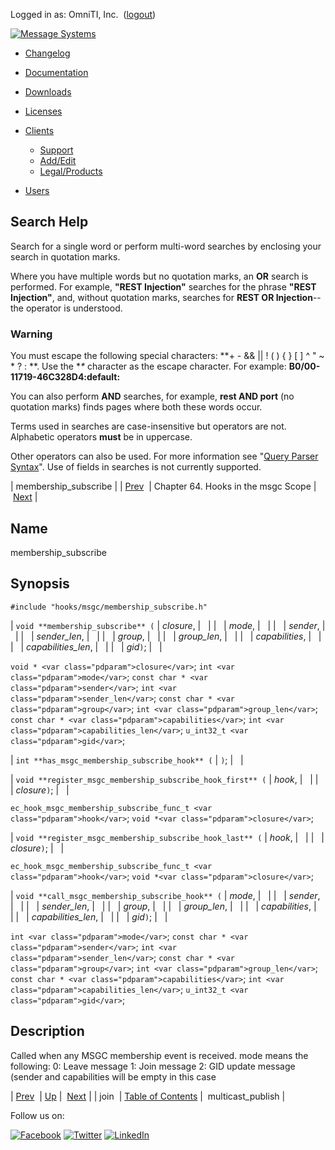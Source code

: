 Logged in as: OmniTI, Inc.  ([logout](https://support.messagesystems.com/logout.php))

[![Message Systems](https://support.messagesystems.com/images/ms-white205.png)](https://support.messagesystems.com/start.php) 

*   [Changelog](https://support.messagesystems.com/start.php?show=changelog)
*   [Documentation](https://support.messagesystems.com/docs/)
*   [Downloads](https://support.messagesystems.com/start.php)

*   [Licenses](https://support.messagesystems.com/license_summary.php)
*   <a href="">Clients</a>
    *   [Support](https://support.messagesystems.com/cs.php)
    *   [Add/Edit](https://support.messagesystems.com/edit_client.php)
    *   [Legal/Products](https://support.messagesystems.com/edit_products.php)
*   [Users](https://support.messagesystems.com/edit_customer.php)

## Search Help

Search for a single word or perform multi-word searches by enclosing your search in quotation marks.

Where you have multiple words but no quotation marks, an **OR** search is performed. For example, **"REST Injection"** searches for the phrase **"REST Injection"**, and, without quotation marks, searches for **REST OR Injection**--the operator is understood.

### Warning

You must escape the following special characters: **+ - && || ! ( ) { } [ ] ^ " ~ * ? : \**. Use the **\** character as the escape character. For example: **B0/00-11719-46C328D4\:default\:**

You can also perform **AND** searches, for example, **rest AND port** (no quotation marks) finds pages where both these words occur.

Terms used in searches are case-insensitive but operators are not. Alphabetic operators **must** be in uppercase.

Other operators can also be used. For more information see "[Query Parser Syntax](https://lucene.apache.org/core/old_versioned_docs/versions/3_0_0/queryparsersyntax.html)". Use of fields in searches is not currently supported.

| membership_subscribe |
| [Prev](hooks.msgc.join.php)  | Chapter 64. Hooks in the msgc Scope |  [Next](hooks.msgc.multicast_publish.php) |

<a name="hooks.msgc.membership_subscribe"></a>
## Name

membership_subscribe

## Synopsis

`#include "hooks/msgc/membership_subscribe.h"`

| `void **membership_subscribe** (` | <var class="pdparam">closure</var>, |   |
|   | <var class="pdparam">mode</var>, |   |
|   | <var class="pdparam">sender</var>, |   |
|   | <var class="pdparam">sender_len</var>, |   |
|   | <var class="pdparam">group</var>, |   |
|   | <var class="pdparam">group_len</var>, |   |
|   | <var class="pdparam">capabilities</var>, |   |
|   | <var class="pdparam">capabilities_len</var>, |   |
|   | <var class="pdparam">gid</var>`)`; |   |

`void * <var class="pdparam">closure</var>`;
`int <var class="pdparam">mode</var>`;
`const char * <var class="pdparam">sender</var>`;
`int <var class="pdparam">sender_len</var>`;
`const char * <var class="pdparam">group</var>`;
`int <var class="pdparam">group_len</var>`;
`const char * <var class="pdparam">capabilities</var>`;
`int <var class="pdparam">capabilities_len</var>`;
`u_int32_t <var class="pdparam">gid</var>`;

| `int **has_msgc_membership_subscribe_hook** (` | `)`; |   |

| `void **register_msgc_membership_subscribe_hook_first** (` | <var class="pdparam">hook</var>, |   |
|   | <var class="pdparam">closure</var>`)`; |   |

`ec_hook_msgc_membership_subscribe_func_t <var class="pdparam">hook</var>`;
`void *<var class="pdparam">closure</var>`;

| `void **register_msgc_membership_subscribe_hook_last** (` | <var class="pdparam">hook</var>, |   |
|   | <var class="pdparam">closure</var>`)`; |   |

`ec_hook_msgc_membership_subscribe_func_t <var class="pdparam">hook</var>`;
`void *<var class="pdparam">closure</var>`;

| `void **call_msgc_membership_subscribe_hook** (` | <var class="pdparam">mode</var>, |   |
|   | <var class="pdparam">sender</var>, |   |
|   | <var class="pdparam">sender_len</var>, |   |
|   | <var class="pdparam">group</var>, |   |
|   | <var class="pdparam">group_len</var>, |   |
|   | <var class="pdparam">capabilities</var>, |   |
|   | <var class="pdparam">capabilities_len</var>, |   |
|   | <var class="pdparam">gid</var>`)`; |   |

`int <var class="pdparam">mode</var>`;
`const char * <var class="pdparam">sender</var>`;
`int <var class="pdparam">sender_len</var>`;
`const char * <var class="pdparam">group</var>`;
`int <var class="pdparam">group_len</var>`;
`const char * <var class="pdparam">capabilities</var>`;
`int <var class="pdparam">capabilities_len</var>`;
`u_int32_t <var class="pdparam">gid</var>`;<a name="idp11691696"></a>
## Description

Called when any MSGC membership event is received. mode means the following: 0: Leave message 1: Join message 2: GID update message (sender and capabilities will be empty in this case

| [Prev](hooks.msgc.join.php)  | [Up](hooks.msgc.php) |  [Next](hooks.msgc.multicast_publish.php) |
| join  | [Table of Contents](index.php) |  multicast_publish |

Follow us on:

[![Facebook](https://support.messagesystems.com/images/icon-facebook.png)](http://www.facebook.com/messagesystems) [![Twitter](https://support.messagesystems.com/images/icon-twitter.png)](http://twitter.com/#!/MessageSystems) [![LinkedIn](https://support.messagesystems.com/images/icon-linkedin.png)](http://www.linkedin.com/company/message-systems)